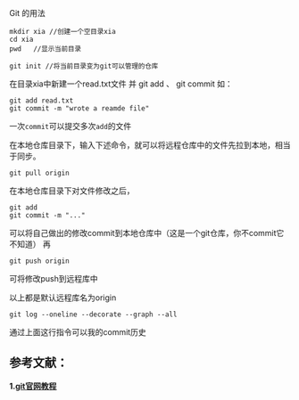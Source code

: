 Git 的用法

```
mkdir xia //创建一个空目录xia
cd xia
pwd   //显示当前目录

git init //将当前目录变为git可以管理的仓库
```

在目录xia中新建一个read.txt文件
并 git add 、 git commit
如：
```
git add read.txt
git commit -m "wrote a reamde file"
```
一次`commit`可以提交多次`add`的文件

在本地仓库目录下，输入下述命令，就可以将远程仓库中的文件先拉到本地，相当于同步。
```
git pull origin
```

在本地仓库目录下对文件修改之后，
```
git add
git commit -m "..."
```
可以将自己做出的修改commit到本地仓库中（这是一个git仓库，你不commit它不知道）
再
```
git push origin
```
可将修改push到远程库中

以上都是默认远程库名为origin    
```
git log --oneline --decorate --graph --all
```
通过上面这行指令可以我的commit历史

## 参考文献：    
**1.[git官网教程](https://git-scm.com/book/en/v2/Git-Branching-Branches-in-a-Nutshell)**